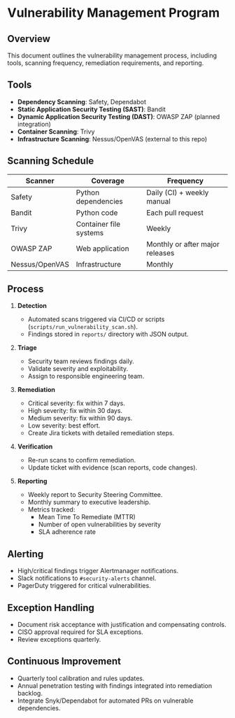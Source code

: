 # Vulnerability Management Program

## Overview

This document outlines the vulnerability management process, including tools, scanning frequency, remediation requirements, and reporting.

## Tools

- **Dependency Scanning**: Safety, Dependabot
- **Static Application Security Testing (SAST)**: Bandit
- **Dynamic Application Security Testing (DAST)**: OWASP ZAP (planned integration)
- **Container Scanning**: Trivy
- **Infrastructure Scanning**: Nessus/OpenVAS (external to this repo)

## Scanning Schedule

| Scanner | Coverage | Frequency |
|---------|----------|-----------|
| Safety  | Python dependencies | Daily (CI) + weekly manual |
| Bandit  | Python code | Each pull request |
| Trivy   | Container file systems | Weekly |
| OWASP ZAP | Web application | Monthly or after major releases |
| Nessus/OpenVAS | Infrastructure | Monthly |

## Process

1. **Detection**
   - Automated scans triggered via CI/CD or scripts (`scripts/run_vulnerability_scan.sh`).
   - Findings stored in `reports/` directory with JSON output.

2. **Triage**
   - Security team reviews findings daily.
   - Validate severity and exploitability.
   - Assign to responsible engineering team.

3. **Remediation**
   - Critical severity: fix within 7 days.
   - High severity: fix within 30 days.
   - Medium severity: fix within 90 days.
   - Low severity: best effort.
   - Create Jira tickets with detailed remediation steps.

4. **Verification**
   - Re-run scans to confirm remediation.
   - Update ticket with evidence (scan reports, code changes).

5. **Reporting**
   - Weekly report to Security Steering Committee.
   - Monthly summary to executive leadership.
   - Metrics tracked:
     - Mean Time To Remediate (MTTR)
     - Number of open vulnerabilities by severity
     - SLA adherence rate

## Alerting

- High/critical findings trigger Alertmanager notifications.
- Slack notifications to `#security-alerts` channel.
- PagerDuty triggered for critical vulnerabilities.

## Exception Handling

- Document risk acceptance with justification and compensating controls.
- CISO approval required for SLA exceptions.
- Review exceptions quarterly.

## Continuous Improvement

- Quarterly tool calibration and rules updates.
- Annual penetration testing with findings integrated into remediation backlog.
- Integrate Snyk/Dependabot for automated PRs on vulnerable dependencies.
